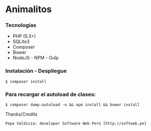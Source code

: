 # Animalitos

### Tecnologías

+ PHP (5.3+)
+ SQLite3
+ Composer
+ Bower
+ NodeJS - NPM - Gulp

### Instalación - Despliegue

 	$ composer install

### Para recargar el autoload de clases:

 	$ composer dump-autoload -o && npm install && bower install 

 Thanks/Credits

    Pepe Valdivia: developer Software Web Perú [http://softweb.pe]